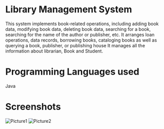# Library Management System
This system implements book-related operations, including adding book data, modifying book data, deleting book data, searching for a book, searching for the name of the author or publisher, etc. It arranges loan operations, data records, borrowing books, cataloging books as well as querying a book, publisher, or publishing house It manages all the information about librarian, Book and Student.

# Programming Languages used
Java

# Screenshots
![Picture1](https://user-images.githubusercontent.com/52097278/93266059-d5663380-f7a9-11ea-895a-5edee4d4e366.png)
![Picture2](https://user-images.githubusercontent.com/52097278/93266061-d5feca00-f7a9-11ea-9599-eaed15b75a13.png)
